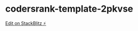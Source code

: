 # codersrank-template-2pkvse

[Edit on StackBlitz ⚡️](https://stackblitz.com/edit/codersrank-template-2pkvse)